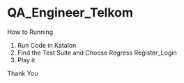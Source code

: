 # QA_Engineer_Telkom
How to Running
1. Run Code in Katalon
2. Find the Test Suite and Choose Regress Register_Login
3. Play it

Thank You
